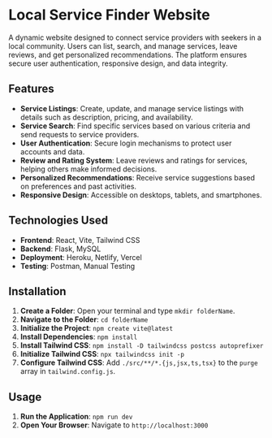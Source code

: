 # Local Service Finder Website

A dynamic website designed to connect service providers with seekers in a local community. Users can list, search, and manage services, leave reviews, and get personalized recommendations. The platform ensures secure user authentication, responsive design, and data integrity.

## Features

- **Service Listings**: Create, update, and manage service listings with details such as description, pricing, and availability.
- **Service Search**: Find specific services based on various criteria and send requests to service providers.
- **User Authentication**: Secure login mechanisms to protect user accounts and data.
- **Review and Rating System**: Leave reviews and ratings for services, helping others make informed decisions.
- **Personalized Recommendations**: Receive service suggestions based on preferences and past activities.
- **Responsive Design**: Accessible on desktops, tablets, and smartphones.

## Technologies Used

- **Frontend**: React, Vite, Tailwind CSS
- **Backend**: Flask, MySQL
- **Deployment**: Heroku, Netlify, Vercel
- **Testing**: Postman, Manual Testing

## Installation

1. **Create a Folder**: Open your terminal and type `mkdir folderName`.
2. **Navigate to the Folder**: `cd folderName`
3. **Initialize the Project**: `npm create vite@latest`
4. **Install Dependencies**: `npm install`
5. **Install Tailwind CSS**: `npm install -D tailwindcss postcss autoprefixer`
6. **Initialize Tailwind CSS**: `npx tailwindcss init -p`
7. **Configure Tailwind CSS**: Add `./src/**/*.{js,jsx,ts,tsx}` to the `purge` array in `tailwind.config.js`.

## Usage

1. **Run the Application**: `npm run dev`
2. **Open Your Browser**: Navigate to `http://localhost:3000`


